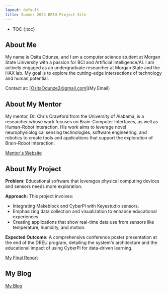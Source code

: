 ```yaml
---
layout: default
title: Summer 2024 DREU Project Site
---
```


* TOC
{:toc}

## About Me

My name is Osita Odunze, and I am a computer science student at Morgan State University with a passion for BCI and Artificial Intelligence/AI. I am actively engaged as an undergraduate researcher at Morgan State and the HAX lab. My goal is to explore the cutting-edge intersections of technology and human potential.

Contact at: [OsitaOdunze2@gmail.com](My Email)

## About My Mentor

My mentor, Dr. Chris Crawford from the University of Alabama, is a researcher whose work focuses on Brain-Computer Interfaces, as well as Human-Robot Interaction. His work aims to leverage novel neurophysiological sensing technologies, software engineering, and robotics to create tools and applications that support the exploration of Brain-Robot Interaction.

[Mentor's Website](https://htilua.org/about-the-pi)


## About My Project


**Problem:**
Educational software that leverages physical computing devices and sensors needs more exploration.

**Approach:**
This project involves:

- Integrating Makeblock and CyberPi with Keyestudio sensors.
- Emphasizing data collection and visualization to enhance educational experiences.
- Creating applications that show real-time data use from sensors like temperature, humidity, and motion.

**Expected Outcome:**
A comprehensive conference poster presentation at the end of the DREU program, detailing the system's architecture and the educational impact of using CyberPi for data-driven learning.





[My Final Report](files/finalreport.pdf)

## My Blog

[My Blog](blog.html)
